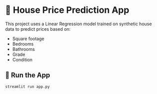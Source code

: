 # 🏡 House Price Prediction App

This project uses a Linear Regression model trained on synthetic house data to predict prices based on:

- Square footage
- Bedrooms
- Bathrooms
- Grade
- Condition

## 🚀 Run the App
```bash
streamlit run app.py
